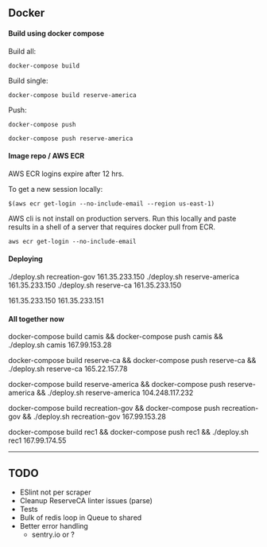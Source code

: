 ## Docker

#### Build using docker compose

Build all:

`docker-compose build`

Build single:

`docker-compose build reserve-america`

Push:

`docker-compose push`

`docker-compose push reserve-america`

#### Image repo / AWS ECR

AWS ECR logins expire after 12 hrs.

To get a new session locally:

`$(aws ecr get-login --no-include-email --region us-east-1)`

AWS cli is not install on production servers. Run this locally and paste results in a shell of a server that requires docker pull from ECR.

`aws ecr get-login --no-include-email`

#### Deploying

./deploy.sh recreation-gov 161.35.233.150
./deploy.sh reserve-america 161.35.233.150
./deploy.sh reserve-ca 161.35.233.150

161.35.233.150
161.35.233.151


#### All together now

docker-compose build camis && docker-compose push camis && ./deploy.sh camis 167.99.153.28

docker-compose build reserve-ca && docker-compose push reserve-ca && ./deploy.sh reserve-ca 165.22.157.78

docker-compose build reserve-america && docker-compose push reserve-america && ./deploy.sh reserve-america 104.248.117.232

docker-compose build recreation-gov && docker-compose push recreation-gov && ./deploy.sh recreation-gov 167.99.153.28

docker-compose build rec1 && docker-compose push rec1 && ./deploy.sh rec1 167.99.174.55



---

## TODO

- ESlint not per scraper
- Cleanup ReserveCA linter issues (parse)
- Tests
- Bulk of redis loop in Queue to shared
- Better error handling
  - sentry.io or ?
